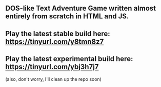 ## DOS-like Text Adventure Game written almost entirely from scratch in HTML and JS.
## Play the latest stable build here: https://tinyurl.com/y8tmn8z7
## Play the latest experimental build here: https://tinyurl.com/ybj3h7j7

(also, don't worry, I'll clean up the repo soon)
